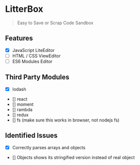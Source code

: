 # LitterBox

> Easy to Save or Scrap Code Sandbox

## Features

- [x] JavaScript LiteEditor
- [ ] HTML / CSS ViewEditor
- [ ] ES6 Modules Editor

## Third Party Modules

- [x] lodash
- [] react
- [] moment
- [] rambda
- [] redux
- [] fs (make sure this works in browser, not nodejs fs)

## Identified Issues

- [x] Correctly parses arrays and objects
- [] Objects shows its stringified version instead of real object